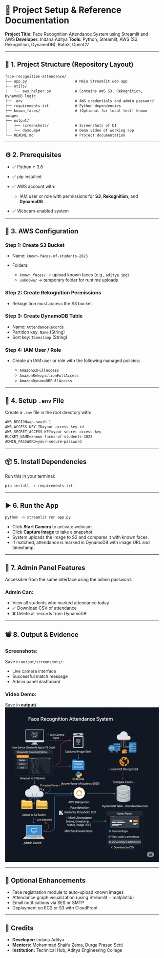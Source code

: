 # 🧾 Project Setup & Reference Documentation

**Project Title:** Face Recognition Attendance System using Streamlit and AWS
**Developer:** Indana Aditya
**Tools:** Python, Streamlit, AWS (S3, Rekognition, DynamoDB), Boto3, OpenCV

---

## 📁 1. Project Structure (Repository Layout)

```
face-recognition-attendance/
├── app.py                      # Main Streamlit web app
├── utils/
│   └── aws_helper.py           # Contains AWS S3, Rekognition, DynamoDB logic
├── .env                        # AWS credentials and admin password
├── requirements.txt            # Python dependencies
├── known_faces/                # (Optional for local test) known images
├── output/
│   ├── screenshots/            # Screenshots of UI
│   └── demo.mp4                # Demo video of working app
└── README.md                   # Project documentation
```

---

## ⚙️ 2. Prerequisites

* ✅ Python ≥ 3.8
* ✅ pip installed
* ✅ AWS account with:

  * IAM user or role with permissions for **S3**, **Rekognition**, and **DynamoDB**
* ✅ Webcam-enabled system

---

## 🔐 3. AWS Configuration

### Step 1: Create S3 Bucket

* Name: `known-faces-of-students-2025`
* Folders:

  * `known_faces/` → upload known faces (e.g., `aditya.jpg`)
  * `unknown/` → temporary folder for runtime uploads

### Step 2: Create Rekognition Permissions

* Rekognition must access the S3 bucket

### Step 3: Create DynamoDB Table

* Name: `AttendanceRecords`
* Partition key: `Name` (String)
* Sort key: `Timestamp` (String)

### Step 4: IAM User / Role

* Create an IAM user or role with the following managed policies:

  * `AmazonS3FullAccess`
  * `AmazonRekognitionFullAccess`
  * `AmazonDynamoDBFullAccess`

---

## 🔑 4. Setup `.env` File

Create a `.env` file in the root directory with:

```env
AWS_REGION=ap-south-1
AWS_ACCESS_KEY_ID=your-access-key-id
AWS_SECRET_ACCESS_KEY=your-secret-access-key
BUCKET_NAME=known-faces-of-students-2025
ADMIN_PASSWORD=your-secure-password
```

---

## 📦 5. Install Dependencies

Run this in your terminal:

```bash
pip install -r requirements.txt
```

---

## ▶️ 6. Run the App

```bash
python -m streamlit run app.py
```

* Click **Start Camera** to activate webcam.
* Click **Capture Image** to take a snapshot.
* System uploads the image to S3 and compares it with known faces.
* If matched, attendance is marked in DynamoDB with image URL and timestamp.

---

## 🔐 7. Admin Panel Features

Accessible from the same interface using the admin password.

### Admin Can:

* View all students who marked attendance today
* ✅ Download CSV of attendance
* ❌ Delete all records from DynamoDB

---

## 📽️ 8. Output & Evidence

### Screenshots:

Save in `output/screenshots/`:

* Live camera interface
* Successful match message
* Admin panel dashboard

### Video Demo:

Save in **output/** [![Art.png](https://github.com/22MH1A42G1/Face-Recognition-Attendance-System-repository-iship/blob/main/output/Art.png)](https://youtu.be/NtWbiVcd0cc)

---

## 🧠 Optional Enhancements

* Face registration module to auto-upload known images
* Attendance graph visualization (using Streamlit + matplotlib)
* Email notifications via SES or SMTP
* Deployment on EC2 or S3 with CloudFront

---

## 🧠 Credits

* **Developer:** Indana Aditya
* **Mentors:** Mohammad Shaifu Zama, Durga Prasad Setti
* **Institution:** Technical Hub, Aditya Engineering College


